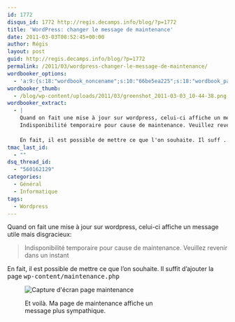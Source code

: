 ```yaml
---
id: 1772
disqus_id: 1772 http://regis.decamps.info/blog/?p=1772
title: 'WordPress: changer le message de maintenance'
date: 2011-03-03T08:52:45+00:00
author: Régis
layout: post
guid: http://regis.decamps.info/blog/?p=1772
permalink: /2011/03/wordpress-changer-le-message-de-maintenance/
wordbooker_options:
  - 'a:9:{s:18:"wordbook_noncename";s:10:"66be5ea225";s:18:"wordbook_page_post";s:4:"-100";s:18:"wordbook_orandpage";s:1:"2";s:23:"wordbook_default_author";s:1:"1";s:23:"wordbook_extract_length";s:3:"256";s:19:"wordbook_actionlink";s:3:"300";s:26:"wordbooker_publish_default";s:2:"on";s:18:"wordbook_attribute";s:0:"";s:29:"wordbooker_status_update_text";s:33:"New blog post :  %title% - %link%";}'
wordbooker_thumb:
  - /blog/wp-content/uploads/2011/03/greenshot_2011-03-03_10-44-38.png
wordbooker_extract:
  - |
    Quand on fait une mise à jour sur wordpress, celui-ci affiche un message utile mais disgracieux:
    Indisponibilité temporaire pour cause de maintenance. Veuillez revenir dans un instant
    
    En fait, il est possible de mettre ce que l'on souhaite. Il suff ...
tmac_last_id:
  - ""
dsq_thread_id:
  - "560162129"
categories:
  - Général
  - Informatique
tags:
  - Wordpress
---
```

Quand on fait une mise à jour sur wordpress, celui-ci affiche un message utile mais disgracieux:

> Indisponibilité temporaire pour cause de maintenance. Veuillez revenir dans un instant

En fait, il est possible de mettre ce que l’on souhaite. Il suffit d’ajouter la page <tt>wp-content/maintenance.php</tt><figure id="attachment_1773" style="width: 351px" class="wp-caption alignnone">

<img src="/blog/wp-content/uploads/2011/03/greenshot_2011-03-03_10-44-38.png" alt="Capture d&#039;écran page maintenance" title="Page de maintenance" width="351" height="392" class="size-full wp-image-1773" srcset="/blog/wp-content/uploads/2011/03/greenshot_2011-03-03_10-44-38.png 351w, /blog/wp-content/uploads/2011/03/greenshot_2011-03-03_10-44-38-313x350.png 313w" sizes="(max-width: 351px) 100vw, 351px" /><figcaption class="wp-caption-text">Et voilà. Ma page de maintenance affiche un message plus sympathique.</figcaption></figure>

